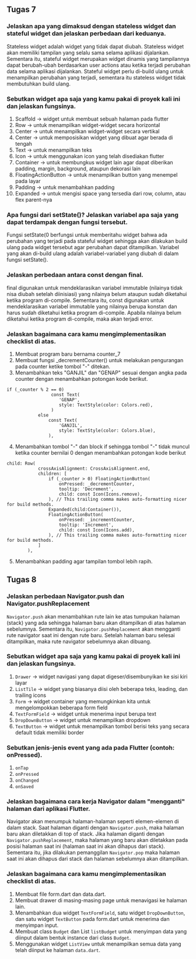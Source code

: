 ## Tugas 7
### Jelaskan apa yang dimaksud dengan stateless widget dan stateful widget dan jelaskan perbedaan dari keduanya.
Stateless widget adalah widget yang tidak dapat diubah. Stateless widget akan memiliki tampilan yang selalu sama selama aplikasi dijalankan. Sementara itu, stateful widget merupakan widget dinamis yang tampilannya dapat berubah-ubah berdasarkan user actions atau ketika terjadi perubahan data selama aplikasi dijalankan. Stateful widget perlu di-build ulang untuk menampilkan perubahan yang terjadi, sementara itu stateless widget tidak membutuhkan build ulang.

### Sebutkan widget apa saja yang kamu pakai di proyek kali ini dan jelaskan fungsinya.
1. Scaffold -> widget untuk membuat sebuah halaman pada flutter
2. Row -> untuk menampilkan widget-widget secara horizontal
3. Center -> untuk menampilkan widget-widget secara vertikal
4. Center -> untuk memposisikan widget yang dibuat agar berada di tengah
5. Text -> untuk menampilkan teks
6. Icon -> untuk menggunakan icon yang telah disediakan flutter
7. Container -> untuk membungkus widget lain agar dapat diberikan padding, margin, background, ataupun dekorasi lain
8. FloatingActionButton -> untuk menampilkan button yang menempel pada layar
9. Padding -> untuk menambahkan padding 
10. Expanded -> untuk mengisi space yang tersedia dari row, column, atau flex parent-nya

### Apa fungsi dari setState()? Jelaskan variabel apa saja yang dapat terdampak dengan fungsi tersebut.
Fungsi setState(0 berfungsi untuk memberitahu widget bahwa ada perubahan yang terjadi pada stateful widget sehingga akan dilakukan build ulang pada widget tersebut agar perubahan dapat ditampilkan. Variabel yang akan di-build ulang adalah variabel-variabel yang diubah di dalam fungsi setState().

### Jelaskan perbedaan antara const dengan final.
final digunakan untuk mendeklarasikan variabel immutable (nilainya tidak nisa diubah setelah diinisiasi) yang nilainya belum ataupun sudah diketahui ketika program di-compile. Sementara itu, const digunakan untuk mendeklarasikan variabel immutable yang nilainya berupa konstan dan harus sudah diketahui ketika program di-compile. Apabila nilainya belum diketahui ketika program di-compile, maka akan terjadi error.

### Jelaskan bagaimana cara kamu mengimplementasikan checklist di atas.
1. Membuat program baru bernama counter_7
2. Membuat fungsi _decrementCounter() untuk melakukan pengurangan pada counter ketike tombol "-" ditekan.
3. Menambahkan teks "GANJIL" dan "GENAP" sesuai dengan angka pada counter dengan menambahkan potongan kode berikut.
```
if (_counter % 2 == 0)
                 const Text(
                    'GENAP',
                    style: TextStyle(color: Colors.red),
                 )
            else
                const Text(
                    'GANJIL',
                    style: TextStyle(color: Colors.blue),
                ),
```
4. Menambahkan tombol "-" dan block if sehingga tombol "-" tidak muncul ketika counter bernilai 0 dengan menambahkan potongan kode berikut
```
child: Row(
            crossAxisAlignment: CrossAxisAlignment.end,
            children: [
                if (_counter > 0) FloatingActionButton(
                    onPressed: _decrementCounter,
                    tooltip: 'Decrement',
                    child: const Icon(Icons.remove),
                ), // This trailing comma makes auto-formatting nicer for build methods.
                Expanded(child:Container()),
                FloatingActionButton(
                    onPressed: _incrementCounter,
                    tooltip: 'Increment',
                    child: const Icon(Icons.add),
                ), // This trailing comma makes auto-formatting nicer for build methods.
            ]
        ),
```
5. Menambahkan padding agar tampilan tombol lebih rapih.

## Tugas 8
### Jelaskan perbedaan Navigator.push dan Navigator.pushReplacement
`Navigator.push` akan menambahkan rute lain ke atas tumpukan halaman (stack) yang ada sehingga halaman baru akan ditampilkan di atas halaman sebelumnya.
Sementara itu, `Navigator.pushReplacement` akan mengganti rute navigator saat ini dengan rute baru. Setelah halaman baru selesai ditampilkan, maka rute navigator sebelumnya akan dibuang.
### Sebutkan widget apa saja yang kamu pakai di proyek kali ini dan jelaskan fungsinya.
1. `Drawer` -> widget navigasi yang dapat digeser/disembunyikan ke sisi kiri layar
2. `ListTile` -> widget yang biasanya diisi oleh beberapa teks, leading, dan trailing icons
3. `Form` -> widget container yang memungkinkan kita untuk mengelompokkan beberapa form field
4. `TextFormField` -> widget untuk menerima input berupa text
5. `DropDownButton` -> widget untuk menampilkan dropdown
6. `TextButton` -> widget untuk menampilkan tombol berisi teks yang secara default tidak memiliki border
###  Sebutkan jenis-jenis event yang ada pada Flutter (contoh: onPressed).
1. `onTap`
2. `onPressed`
3. `onChanged`
4. `onSaved`
### Jelaskan bagaimana cara kerja Navigator dalam "mengganti" halaman dari aplikasi Flutter.
Navigator akan menumpuk halaman-halaman seperti elemen-elemen di dalam stack. Saat halaman diganti dengan `Navigator.push`, maka halaman baru akan diletakkan di top of stack. Jika halaman diganti dengan `Navigator.pushReplacement`, maka halaman yang baru akan diletakkan pada posisi halaman saat ini (halaman saat ini akan dihapus dari stack). Sementara itu, jika dilakukan pemanggilan `Navigator.pop` maka halaman saat ini akan dihapus dari stack dan halaman sebelumnya akan ditampilkan.
### Jelaskan bagaimana cara kamu mengimplementasikan checklist di atas.
1. Membuat file form.dart dan data.dart.
2. Membuat drawer di masing-masing page untuk menavigasi ke halaman lain.
3. Menambahkan dua widget `TextFormField`, satu widget `DropDownButton`, dan satu widget `TextButton` pada form.dart untuk menerima dan menyimpan input.
4. Membuat class `Budget` dan List `listBudget` untuk menyimpan data yang diinput dalam bentuk instance dari class `Budget`.
5. Menggunakan widget `ListView` untuk menampilkan semua data yang telah diinput ke halaman `data.dart`.
